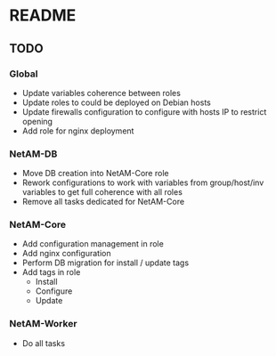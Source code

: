 # README

## TODO

### Global

- Update variables coherence between roles
- Update roles to could be deployed on Debian hosts
- Update firewalls configuration to configure with hosts IP to restrict opening
- Add role for nginx deployment

### NetAM-DB

- Move DB creation into NetAM-Core role
- Rework configurations to work with variables from group/host/inv variables to get full coherence with all roles
- Remove all tasks dedicated for NetAM-Core

### NetAM-Core

- Add configuration management in role
- Add nginx configuration
- Perform DB migration for install / update tags
- Add tags in role
  - Install
  - Configure
  - Update

### NetAM-Worker

- Do all tasks
